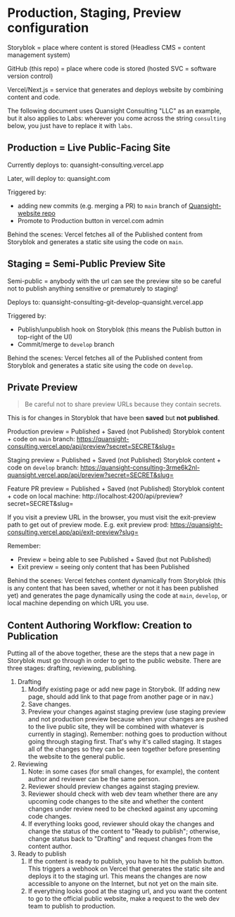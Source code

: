 # Production, Staging, Preview configuration

Storyblok = place where content is stored (Headless CMS = content management
system)

GitHub (this repo) = place where code is stored (hosted SVC = software version
control)

Vercel/Next.js = service that generates and deploys website by combining content
and code.

The following document uses Quansight Consulting "LLC" as an example, but it
also applies to Labs: wherever you come across the string `consulting` below,
you just have to replace it with `labs`.

## Production = Live Public-Facing Site

Currently deploys to: quansight-consulting.vercel.app

Later, will deploy to: quansight.com

Triggered by:

- adding new commits (e.g. merging a PR) to `main` branch of [Quansight-website
  repo](https://github.com/Quansight/Quansight-website)
- Promote to Production button in vercel.com admin

Behind the scenes: Vercel fetches all of the Published content from Storyblok
and generates a static site using the code on `main`.

## Staging = Semi-Public Preview Site

Semi-public = anybody with the url can see the preview site so be careful not to
publish anything sensitive or prematurely to staging!

Deploys to: quansight-consulting-git-develop-quansight.vercel.app

Triggered by:

- Publish/unpublish hook on Storyblok (this means the Publish button in
  top-right of the UI)
- Commit/merge to `develop` branch

Behind the scenes: Vercel fetches all of the Published content from Storyblok
and generates a static site using the code on `develop`.

## Private Preview

> Be careful not to share preview URLs because they contain secrets.

This is for changes in Storyblok that have been **saved** but **not published**.

Production preview = Published + Saved (not Published) Storyblok content + code
on `main` branch:
https://quansight-consulting.vercel.app/api/preview?secret=SECRET&slug=

Staging preview = Published + Saved (not Published) Storyblok content + code on
`develop` branch:
https://quansight-consulting-3rme6k2nl-quansight.vercel.app/api/preview?secret=SECRET&slug=

Feature PR preview = Published + Saved (not Published) Storyblok content + code
on local machine: http://localhost:4200/api/preview?secret=SECRET&slug=

If you visit a preview URL in the browser, you must visit the exit-preview path
to get out of preview mode. E.g. exit preview prod:
https://quansight-consulting.vercel.app/api/exit-preview?slug=

Remember:

- Preview = being able to see Published + Saved (but not Published)
- Exit preview = seeing only content that has been Published

Behind the scenes: Vercel fetches content dynamically from Storyblok (this is
any content that has been saved, whether or not it has been published yet) and
generates the page dynamically using the code at `main`, `develop`, or local
machine depending on which URL you use.

## Content Authoring Workflow: Creation to Publication

Putting all of the above together, these are the steps that a new page in
Storyblok must go through in order to get to the public website. There are three
stages: drafting, reviewing, publishing.

1. Drafting
   1. Modify existing page or add new page in Storybok. (If adding new page,
      should add link to that page from another page or in nav.)
   2. Save changes.
   3. Preview your changes against staging preview (use staging preview and not
      production preview because when your changes are pushed to the live public
      site, they will be combined with whatever is currently in staging).
      Remember: nothing goes to production without going through staging first.
      That's why it's called staging. It stages all of the changes so they can
      be seen together before presenting the website to the general public.
2. Reviewing
   1. Note: in some cases (for small changes, for example), the content author
      and reviewer can be the same person.
   2. Reviewer should preview changes against staging preview.
   3. Reviewer should check with web dev team whether there are any upcoming
      code changes to the site and whether the content changes under review need
      to be checked against any upcoming code changes.
   4. If everything looks good, reviewer should okay the changes and change the
      status of the content to "Ready to publish"; otherwise, change status back
      to "Drafting" and request changes from the content author.
3. Ready to publish
   1. If the content is ready to publish, you have to hit the publish button.
      This triggers a webhook on Vercel that generates the static site and
      deploys it to the staging url. This means the changes are now accessible
      to anyone on the Internet, but not yet on the main site.
   2. If everything looks good at the staging url, and you want the content to
      go to the official public website, make a request to the web dev team to
      publish to production.
